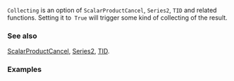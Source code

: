 `Collecting` is an option of `ScalarProductCancel`, `Series2`, `TID` and related functions. Setting it to` True` will trigger some kind of collecting of the result.

### See also

[ScalarProductCancel](ScalarProductCancel), [Series2](Series2), [TID](TID).

### Examples